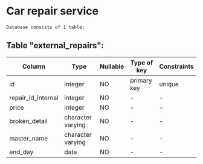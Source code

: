 Car repair service
================

	Database consists of 1 table:

Table "external_repairs":
--------------

Column | Type | Nullable | Type of key | Constraints 
--- | --- | --- | --- | ---
id | integer |  NO |  primary key |  unique 
repair_id_internal | integer | NO | - | -
price | integer | NO | - | -
broken_detail | character varying | NO | - | -
master_name | character varying | NO | - | -
end_day | date |  NO |  - |  - 

